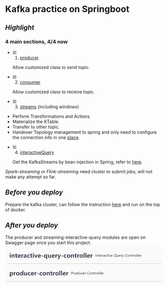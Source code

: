 

# Kafka practice on Springboot

## *Highlight*

### 4 main sections, 4/4 now

 - [x] 1. [producer](https://github.com/saLeox/springboot-kafka-streams/tree/main/src/main/java/com/gof/springcloud/producer)
	
	Allow customized class to send topic.
 - [x]  2. [consumer](https://github.com/saLeox/springboot-kafka-streams/tree/main/src/main/java/com/gof/springcloud/consumer)
	
	Allow customized class to receive topic.
 - [x]  3. [streams](https://github.com/saLeox/springboot-kafka-streams/tree/main/src/main/java/com/gof/springcloud/streams) (including windows)

 - Perform Transformations and Actions. 	 
 - Materialize the KTable.
 - Transfer to other topic.
 - Handover Topology management to spring and only need to configure the connection info in one [place](https://github.com/saLeox/springboot-kafka-streams/blob/main/src/main/java/com/gof/springcloud/streams/KafkaStreamsConfig.java).
 - [x] 4. [interactiveQuery](https://github.com/saLeox/springboot-kafka-streams/tree/main/src/main/java/com/gof/springcloud/interactiveQuery)
	
	Get the KafkaStreams by bean injection in Spring, refer to [here](https://github.com/saLeox/springboot-kafka-streams/blob/main/src/main/java/com/gof/springcloud/streams/query/InteractiveQueryController.java).
	
	
*Spark-streaming* or *Flink-streaming* need cluster to submit jobs, will not make any attempt so far.

## *Before you deploy*
Prepare the kafka cluster, can follow the instruction [here](https://github.com/saLeox/kafka-cluster-docker-usage) and run on the top of docker.


## *After you deploy*
The producer and streaming-interactive-query modules are open on Swagger page once you start this project.
![](https://raw.githubusercontent.com/saLeox/photoHub/main/20210429203451.png)
